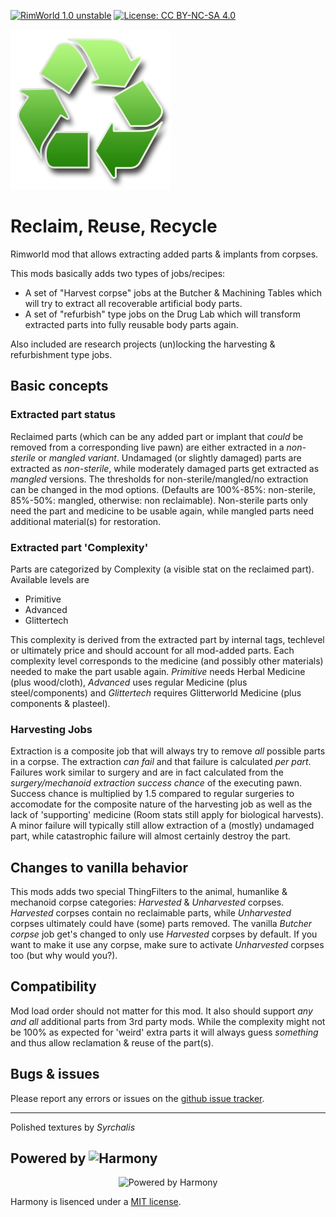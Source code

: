 [![RimWorld 1.0 unstable](https://img.shields.io/badge/RimWorld-1.0%20unstable-yellow.svg)](http://rimworldgame.com/) [![License: CC BY-NC-SA 4.0](https://img.shields.io/badge/License-CC%20BY--NC--SA%204.0-lightgrey.svg)](https://creativecommons.org/licenses/by-nc-sa/4.0/)

![Logo](https://raw.githubusercontent.com/DoctorVanGogh/ReclaimReuseRecycle/master/Textures/UI/Recycle.png)

# Reclaim, Reuse, Recycle

Rimworld mod that allows extracting added parts & implants from corpses.

This mods basically adds two types of jobs/recipes:

- A set of "Harvest corpse" jobs at the Butcher & Machining Tables which will try to extract all recoverable artificial body parts.
- A set of "refurbish" type jobs on the Drug Lab which will transform extracted parts into fully reusable body parts again.

Also included are research projects (un)locking the harvesting & refurbishment type jobs.

## Basic concepts

### Extracted part status

Reclaimed parts (which can be any added part or implant that _could_ be removed from a corresponding live pawn) are either extracted in a _non-sterile_ or _mangled variant_. Undamaged (or slightly damaged) parts are extracted as _non-sterile_, while moderately damaged parts get extracted as _mangled_ versions. The thresholds for non-sterile/mangled/no extraction can be changed in the mod options. (Defaults are 100%-85%: non-sterile, 85%-50%: mangled, otherwise: non reclaimable).
Non-sterile parts only need the part and medicine to be usable again, while mangled parts need additional material(s) for restoration.

### Extracted part 'Complexity'

Parts are categorized by Complexity (a visible stat on the reclaimed part). Available levels are

- Primitive
- Advanced
- Glittertech

This complexity is derived from the extracted part by internal tags, techlevel or ultimately price and should account for all mod-added parts.
Each complexity level corresponds to the medicine (and possibly other materials) needed to make the part usable again. _Primitive_ needs Herbal Medicine (plus wood/cloth), _Advanced_ uses regular Medicine (plus steel/components) and _Glittertech_ requires Glitterworld Medicine (plus components & plasteel).

### Harvesting Jobs

Extraction is a composite job that will always try to remove _all_ possible parts in a corpse.
The extraction _can fail_ and that failure is calculated _per part_. Failures work similar to surgery and are in fact calculated from the _surgery/mechanoid extraction success chance_ of the executing pawn. Success chance is multiplied by 1.5 compared to regular surgeries to accomodate for the composite nature of the harvesting job as well as the lack of 'supporting' medicine (Room stats still apply for biological harvests).
A minor failure will typically still allow extraction of a (mostly) undamaged part, while catastrophic failure will almost certainly destroy the part.

## Changes to vanilla behavior

This mods adds two special ThingFilters to the animal, humanlike & mechanoid corpse categories: _Harvested_ & _Unharvested_ corpses.
_Harvested_ corpses contain no reclaimable parts, while _Unharvested_ corpses ultimately could have (some) parts removed.
The vanilla _Butcher corpse_ job get's changed to only use _Harvested_ corpses by default. If you want to make it use any corpse, make sure to activate
_Unharvested_ corpses too (but why would you?).

## Compatibility

Mod load order should not matter for this mod. It also should support _any and all_ additional parts from 3rd party mods.
While the complexity might not be 100% as expected for 'weird' extra parts it will always guess _something_ and thus allow reclamation & reuse of the part(s).

## Bugs & issues

Please report any errors or issues on the [github issue tracker](https://github.com/DoctorVanGogh/ReclaimReuseRecycle/issues).

---

Polished textures by *Syrchalis*

## Powered by ![Harmony](https://github.com/pardeike/Harmony)

<p align="center">
<img alt="Powered by Harmony" src="https://camo.githubusercontent.com/074bf079275fa90809f51b74e9dd0deccc70328f/68747470733a2f2f7332342e706f7374696d672e6f72672f3538626c31727a33392f6c6f676f2e706e67" />
</p>

Harmony is lisenced under a [MIT license](https://raw.githubusercontent.com/pardeike/Harmony/master/LICENSE).
